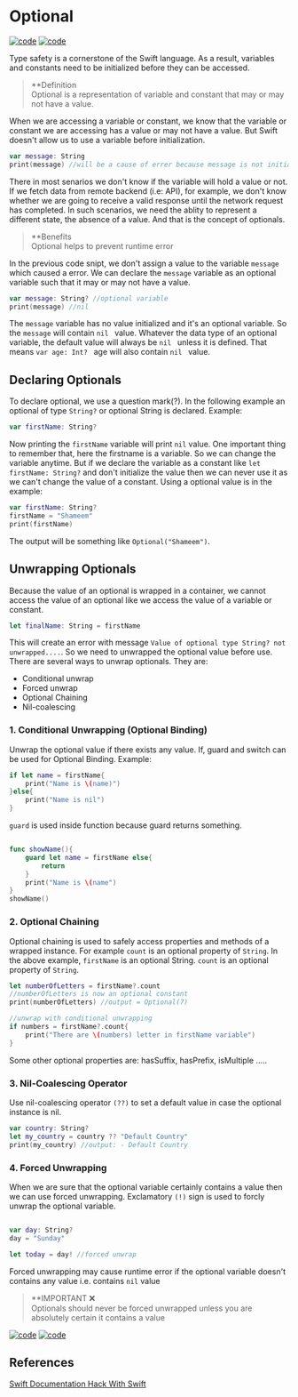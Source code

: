 # Optional

<a href="https://github.com/shameem17/Swift/tree/master/Optional/optional.playground"> ![code](https://img.shields.io/badge/Code-Playground-1769DE?style=for-the-badge&logo=codeium&labelColor=grey)</a>  <a href="https://github.com/shameem17/Swift/blob/master/Optional/optional.swift"> ![code](https://img.shields.io/badge/Swift-Code-red?style=for-the-badge&logo=swift)</a>

Type safety is a cornerstone of the Swift language. As a result, variables and constants need to be initialized before they can be accessed. 

>  **Definition <br>
>Optional is a representation of variable and constant that may or may not have a value. 
>

When we are accessing a variable or constant, we know that the variable or constant we are accessing has a value or may not have a value. But Swift doesn't allow us to use a variable before initialization. 
```swift
var message: String
print(message) //will be a cause of errer because message is not initialized
```

There in most senarios we don't know if the variable will hold a value or not. If we fetch data from remote backend (i.e: API), for example, we don't know whether we are going to receive a valid response until the network request has completed. In such scenarios, we need the ablity to represent a different state, the absence of a value. And that is the concept of optionals.

> **Benefits <br>
>Optional helps to prevent runtime error
>


In the previous code snipt, we don't assign a value to the variable ```message``` which caused a error. We can declare the ```message``` variable as an optional variable such that it may or may not have a value.

```swift
var message: String? //optional variable
print(message) //nil
```

The ```message``` variable has no value initialized and it's an optional variable. So the ```message``` will contain ```nil ``` value. Whatever the data type of an optional variable, the default value will always be ```nil ```  unless it is defined. That means ```var age: Int? ```  age will also contain ```nil ```  value. 

## Declaring Optionals

To declare optional, we use a question mark(?). In the following example an optional of type ```String?``` or optional String is declared. Example:

```swift
var firstName: String?
```
Now printing the ```firstName``` variable will print ```nil``` value. One important thing to remember that, here the firstname is a variable. So we can change the variable anytime. But if we declare the variable as a constant like ```let firstName: String?``` and don't initialize the value then we can never use it as we can't change the value of a constant. Using a optional value is in the example:

```swift
var firstName: String?
firstName = "Shameem"
print(firstName)
```
The output will be something like ```Optional("Shameem")```. 

## Unwrapping Optionals 

Because the value of an optional is wrapped in a container, we cannot access the value of an optional like we access the value of a variable or constant. 

```swift
let finalName: String = firstName
```
This will create an error with message ```Value of optional type String? not unwrapped....```. So we need to unwrapped the optional value before use. There are several ways to unwrap optionals. They are:
- Conditional unwrap
- Forced unwrap
- Optional Chaining
- Nil-coalescing


### 1. Conditional Unwrapping (Optional Binding)

Unwrap the optional value if there exists any value. If, guard and switch can be used for Optional Binding. Example:

```swift 
if let name = firstName{
	print("Name is \(name)")
}else{
	print("Name is nil")
}
```

```guard``` is used inside function because guard returns something. 

```swift

func showName(){
	guard let name = firstName else{
		return
	}
	print("Name is \(name")
}                                                                                                
showName()
```


### 2. Optional Chaining 

Optional chaining is used to safely access properties and methods of a wrapped instance. For example ```count``` is an optional property of ```String```. In the above example, ```firstName``` is an optional String. ```count``` is an optional property of ```String```. 

```swift
let numberOfLetters = firstName?.count
//numberOfLetters is now an optional constant
print(numberOfLetters) //output = Optional(7)

//unwrap with conditional unwrapping
if numbers = firstName?.count{
	print("There are \(numbers) letter in firstName variable")
}

```
Some other optional properties are: hasSuffix, hasPrefix, isMultiple .....


### 3. Nil-Coalescing Operator

Use nil-coalescing operator ```(??)``` to set a default value in case the optional instance is nil. 

```swift
var country: String?
let my_country = country ?? "Default Country"
print(my_country) //output: - Default Country

```

### 4. Forced Unwrapping

When we are sure that the optional variable certainly contains a value then we can use forced unwrapping. Exclamatory ```(!)``` sign is used to forcly unwrap the optional variable.

```swift

var day: String? 
day = "Sunday"

let today = day! //forced unwrap
```

Forced unwrapping may cause runtime error if the optional variable doesn't contains any value i.e. contains ```nil``` value

> **IMPORTANT :x: <br>
> Optionals should never be forced unwrapped unless you are absolutely certain it contains a value
>


<a href="https://github.com/shameem17/Swift/tree/master/Optional/optional.playground"> ![code](https://img.shields.io/badge/Code-Playground-1769DE?style=for-the-badge&logo=codeium&labelColor=grey)</a>  <a href="https://github.com/shameem17/Swift/blob/master/Optional/optional.swift"> ![code](https://img.shields.io/badge/Swift-Code-red?style=for-the-badge&logo=swift)</a>


## References 

<a href="https://developer.apple.com/documentation/swift/optional#Using-the-Nil-Coalescing-Operator"> Swift Documentation </a>  <a href="https://www.hackingwithswift.com/quick-start/beginners/how-to-handle-missing-data-with-optionals"> Hack With Swift</a>

